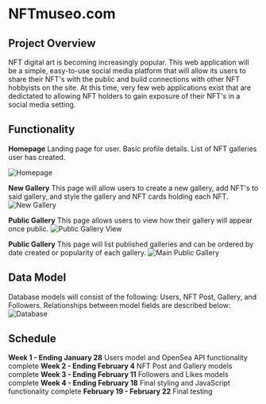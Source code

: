 # NFTmuseo.com 

## Project Overview
NFT digital art is becoming increasingly popular. This web application will be a simple, easy-to-use social media platform that will allow its users to share their NFT's with the public and build connections with other NFT hobbyists on the site. At this time, very few web applications exist that are dedictated to allowing NFT holders to gain exposure of their NFT's in a social media setting. 
 
## Functionality

**Homepage**
Landing page for user. Basic profile details. List of NFT galleries user has created.

![Homepage](/Capstone/images/UserHomepage.drawio.png)

**New Gallery**
This page will allow users to create a new gallery, add NFT's to said gallery, and style the gallery and NFT cards holding each NFT.
![New Gallery](/Capstone/images/NewGallery.drawio.png)

**Public Gallery**
This page allows users to view how their gallery will appear once public.
![Public Gallery View](/Capstone/images/PublicGalleryView.drawio.png)

**Public Gallery**
This page will list published galleries and can be ordered by date created or popularity of each gallery.
![Main Public Gallery](/Capstone/images/MainPublicGallery.drawio.png)

## Data Model
Database models will consist of the following: Users, NFT Post, Gallery, and Followers. Relationships between model fields are described below:
![Database](/Capstone/images/Database.drawio.png)

## Schedule
**Week 1 - Ending January 28**
    Users model and OpenSea API functionality complete
**Week 2 - Ending February 4**
    NFT Post and Gallery models complete
**Week 3 - Ending February 11**
    Followers and Likes models complete
**Week 4 - Ending February 18**
    Final styling and JavaScript functionality complete
   **February 19 - February 22**
	Final testing 